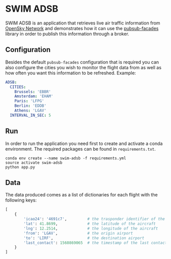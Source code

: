 # SWIM ADSB

SWIM ADSB is an application that retrieves live air traffic information from 
[OpenSky Network](https://opensky-network.org/) and demonstrates how it can use the 
[pubsub-facades](https://github.com/eurocontrol-swim/pubsub-facades) library in order to publish this
information through a broker.


## Configuration
Besides the default `pubsub-facades` configuration that is required you can also configure the cities you wish
to monitor the flight data from as well as how often you want this information to be refreshed. Example:

```yml
ADSB:
  CITIES:
    Brussels: 'EBBR'
    Amsterdam: 'EHAM'
    Paris: 'LFPG'
    Berlin: 'EDDB'
    Athens: 'LGAV'
  INTERVAL_IN_SEC: 5
```

## Run
In order to run the application you need first to create and activate a conda environment. The required 
packages can be found in `requirements.txt`.

```shell
conda env create --name swim-adsb -f requirements.yml
source activate swim-adsb
python app.py
```

## Data
The data produced comes as a list of dictionaries for each flight with the following keys:
```python
[
    {
        'icao24': '4691c7',         # the trasponder identifier of the aircraft
        'lat': 41.8699,             # the latitude of the aircraft
        'lng': 12.2514,             # the longitude of the aircraft
        'from': 'LGAV',             # the origin airport
        'to': 'LIRF',               # the destination airport
        'last_contact': 1560869065  # the timestamp of the last contact in seconds since UNIX epoch
    }
]
```
